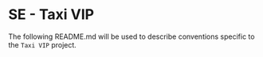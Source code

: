 # SE - Taxi VIP

The following README.md will be used to describe conventions specific to the `Taxi VIP` project.
